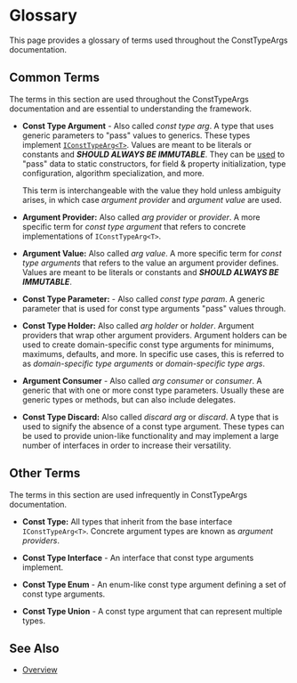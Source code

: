 # Glossary

This page provides a glossary of terms used throughout the ConstTypeArgs documentation.

## Common Terms

The terms in this section are used throughout the ConstTypeArgs documentation and are essential to understanding the framework.

* **Const Type Argument** -  Also called *const type arg*. A type that uses generic parameters to "pass" values to generics. These types implement [`IConstTypeArg<T>`](https://github.com/zacharylayne/ConstTypeArgs/blob/master/Source/ConstTypeArgs.Core/IConstTypeArg.cs). Values are meant to be literals or constants and ***SHOULD ALWAYS BE IMMUTABLE***. They can be [used](https://github.com/zacharylayne/ConstTypeArgs/blob/master/Documentation/Use%20Cases.md) to "pass" data to static constructors, for field & property initialization, type configuration, algorithm specialization, and more.
  
  This term is interchangeable with the value they hold unless ambiguity arises, in which case *argument provider* and *argument value* are used.

* **Argument Provider:** Also called *arg provider* or *provider*. A more specific term for *const type argument* that refers to concrete implementations of `IConstTypeArg<T>`. 

* **Argument Value:**  Also called *arg value*. A more specific term for *const type arguments* that refers to the value an argument provider defines. Values are meant to be literals or constants and ***SHOULD ALWAYS BE IMMUTABLE***.

* **Const Type Parameter:** - Also called *const type param*. A generic parameter that is used for const type arguments "pass" values through.

* **Const Type Holder:** Also called *arg holder* or *holder*. Argument providers that wrap other argument providers. Argument holders can be used to create domain-specific const type arguments for minimums, maximums, defaults, and more. In specific use cases, this is referred to as *domain-specific type arguments* or *domain-specific type args*.

* **Argument Consumer** - Also called *arg consumer* or *consumer*. A generic that with one or more const type parameters. Usually these are generic types or methods, but can also include delegates.

* **Const Type Discard:** Also called *discard arg* or *discard*. A type that is used to signify the absence of a const type argument. These types can be used to provide union-like functionality and may implement a large number of interfaces in order to increase their versatility.

## Other Terms

The terms in this section are used infrequently in ConstTypeArgs documentation.

* **Const Type:** All types that inherit from the base interface `IConstTypeArg<T>`. Concrete argument types are known as *argument providers*.

* **Const Type Interface** - An interface that const type arguments implement.

* **Const Type Enum** - An enum-like const type argument defining a set of const type arguments.

* **Const Type Union** - A const type argument that can represent multiple types.

## See Also

* [Overview](https://github.com/zacharylayne/ConstTypeArgs/blob/master/Documentation/README.md)
